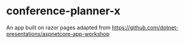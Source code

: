 # conference-planner-x
An app built on razor pages adapted from https://github.com/dotnet-presentations/aspnetcore-app-workshop
